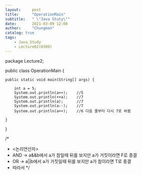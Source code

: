 ```yaml
---
layout:     post
title:      "OperationMain"
subtitle:   " \"Java Stuty\""
date:       2021-03-09 12:00
author:     "Chungman"
catalog: true
tags:
    - Java_Study
    - Lecture02(0309)
---
```


package Lecture2;

public class OperationMain {

	public static void main(String[] args) {

		int a = 5;
		System.out.println(a++);	//5
		System.out.println(++a);	//7
		System.out.println(a);		//7
		System.out.println(a--);	//7
		System.out.println(a++);	//6 다음 줄부터 다시 7로 바뀜
	
	}

}

/*
 * <논리연산자>
 * AND -> a&&b에서 a가 참일때 뒤를 보지만 a가 거짓이라면 F로 종결
 * OR -> a||b에서 a가 거짓일때 뒤를 보지만 a가 참이라면 T로 종결
 * 따라서 
*/
